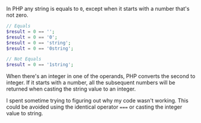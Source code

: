 In PHP any string is equals to `0`, except when it starts with a number that's not zero.

```php
// Equals
$result = 0 == '';
$result = 0 == '0';
$result = 0 == 'string';
$result = 0 == '0string';

// Not Equals
$result = 0 == '1string';
```

When there's an integer in one of the operands, PHP converts the second to integer. If it starts with a number, all the subsequent numbers will be returned when casting the string value to an integer.

I spent sometime trying to figuring out why my code wasn't working. This could be avoided using the identical operator `===` or casting the integer value to string.